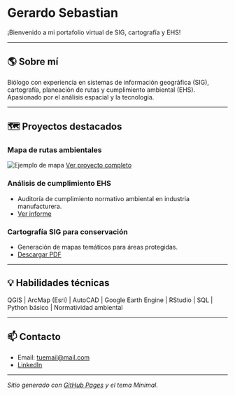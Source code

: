 # Gerardo Sebastian

¡Bienvenido a mi portafolio virtual de SIG, cartografía y EHS!

---

## 🌎 Sobre mí

Biólogo con experiencia en sistemas de información geográfica (SIG), cartografía, planeación de rutas y cumplimiento ambiental (EHS). Apasionado por el análisis espacial y la tecnología.

---

## 🗺️ Proyectos destacados

### Mapa de rutas ambientales
![Ejemplo de mapa](ruta/a/tu/imagen_mapa.png)
[Ver proyecto completo](#)

### Análisis de cumplimiento EHS
- Auditoría de cumplimiento normativo ambiental en industria manufacturera.
- [Ver informe](#)

### Cartografía SIG para conservación
- Generación de mapas temáticos para áreas protegidas.
- [Descargar PDF](#)

---

## 💡 Habilidades técnicas

QGIS | ArcMap (Esri) | AutoCAD | Google Earth Engine | RStudio | SQL | Python básico | Normatividad ambiental

---

## 📫 Contacto

- Email: tuemail@mail.com
- [LinkedIn](https://www.linkedin.com/)

---

*Sitio generado con [GitHub Pages](https://pages.github.com/) y el tema Minimal.*
